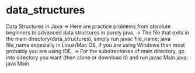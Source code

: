 # data_structures
Data Structures in Java
-> Here are practice problems from absolute beginners to advanced data structures in purely java.
-> The file that exits in the main directory(data_structures), simply run javac file_name; java file_name espesially in Linux/Mac OS, if you are using Windows then most probably you are using IDE.
-> For the subdirectories of main directory, go into directory you want (then clone or download it) and run javac Main.java; java Main.
